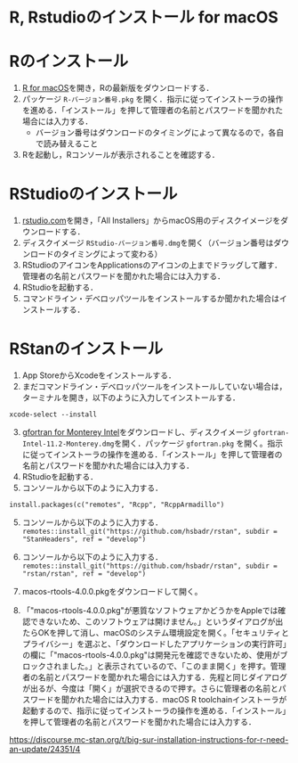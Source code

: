 # R, Rstudioのインストール for macOS

# Rのインストール

1. [R for macOS](https://cran.r-project.org/bin/macosx/)を開き，Rの最新版をダウンロードする．
2. パッケージ `R-バージョン番号.pkg` を開く．指示に従ってインストーラの操作を進める．「インストール」を押して管理者の名前とパスワードを聞かれた場合には入力する．
    - バージョン番号はダウンロードのタイミングによって異なるので，各自で読み替えること
3. Rを起動し，Rコンソールが表示されることを確認する．


# RStudioのインストール

1. [rstudio.com](https://www.rstudio.com/products/rstudio/download/)を開き，「All Installers」からmacOS用のディスクイメージをダウンロードする．
2. ディスクイメージ `RStudio-バージョン番号.dmg`を開く（バージョン番号はダウンロードのタイミングによって変わる）
3. RStudioのアイコンをApplicationsのアイコンの上までドラッグして離す．管理者の名前とパスワードを聞かれた場合には入力する．
4. RStudioを起動する．
5. コマンドライン・デベロッパツールをインストールするか聞かれた場合はインストールする．


# RStanのインストール

1. App StoreからXcodeをインストールする．
2. まだコマンドライン・デベロッパツールをインストールしていない場合は，ターミナルを開き，以下のように入力してインストールする．
```
xcode-select --install
```
3. [gfortran for Monterey Intel](https://github.com/fxcoudert/gfortran-for-macOS/releases/download/11.2-monterey-intel/gfortran-Intel-11.2-Monterey.dmg)をダウンロードし、ディスクイメージ `gfortran-Intel-11.2-Monterey.dmg`を開く．パッケージ `gfortran.pkg` を開く。指示に従ってインストーラの操作を進める．「インストール」を押して管理者の名前とパスワードを聞かれた場合には入力する．
3. RStudioを起動する．
4. コンソールから以下のように入力する．
```
install.packages(c("remotes", "Rcpp", "RcppArmadillo")
```
5. コンソールから以下のように入力する．
```remotes::install_git("https://github.com/hsbadr/rstan", subdir = "StanHeaders", ref = "develop")```
6. コンソールから以下のように入力する．
```remotes::install_git("https://github.com/hsbadr/rstan", subdir = "rstan/rstan", ref = "develop")```


1. macos-rtools-4.0.0.pkgをダウンロードして開く。
2. 「"macos-rtools-4.0.0.pkg"が悪質なソフトウェアかどうかをAppleでは確認できないため、このソフトウェアは開けません。」というダイアログが出たらOKを押して消し、macOSのシステム環境設定を開く。「セキュリティとプライバシー」を選ぶと、「ダウンロードしたアプリケーションの実行許可」の欄に「"macos-rtools-4.0.0.pkg"は開発元を確認できないため、使用がブロックされました。」と表示されているので、「このまま開く」を押す。管理者の名前とパスワードを聞かれた場合には入力する．先程と同じダイアログが出るが、今度は「開く」が選択できるので押す。さらに管理者の名前とパスワードを聞かれた場合には入力する．macOS R toolchainインストーラが起動するので、指示に従ってインストーラの操作を進める．「インストール」を押して管理者の名前とパスワードを聞かれた場合には入力する．


https://discourse.mc-stan.org/t/big-sur-installation-instructions-for-r-need-an-update/24351/4